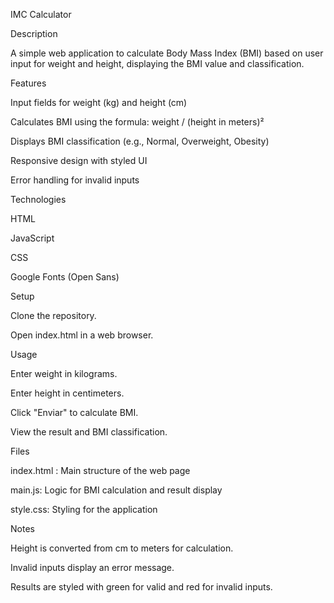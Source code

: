 IMC Calculator

Description

A simple web application to calculate Body Mass Index (BMI) based on user input for weight and height, displaying the BMI value and classification.

Features





Input fields for weight (kg) and height (cm)



Calculates BMI using the formula: weight / (height in meters)²



Displays BMI classification (e.g., Normal, Overweight, Obesity)



Responsive design with styled UI



Error handling for invalid inputs

Technologies





HTML



JavaScript



CSS



Google Fonts (Open Sans)

Setup





Clone the repository.



Open index.html in a web browser.

Usage





Enter weight in kilograms.



Enter height in centimeters.



Click "Enviar" to calculate BMI.



View the result and BMI classification.

Files





index.html : Main structure of the web page



main.js: Logic for BMI calculation and result display



style.css: Styling for the application

Notes





Height is converted from cm to meters for calculation.



Invalid inputs display an error message.



Results are styled with green for valid and red for invalid inputs.
